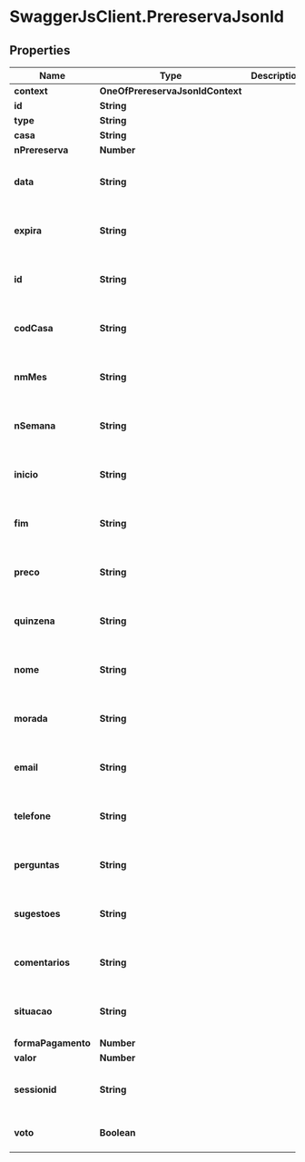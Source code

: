 # SwaggerJsClient.PrereservaJsonld

## Properties

| Name               | Type                             | Description | Notes                                    |
| ------------------ | -------------------------------- | ----------- | ---------------------------------------- |
| **context**        | **OneOfPrereservaJsonldContext** |             | [optional]                               |
| **id**             | **String**                       |             | [optional]                               |
| **type**           | **String**                       |             | [optional]                               |
| **casa**           | **String**                       |             | [optional]                               |
| **nPrereserva**    | **Number**                       |             | [optional]                               |
| **data**           | **String**                       |             | [optional] [default to &#x27;NULL&#x27;] |
| **expira**         | **String**                       |             | [optional] [default to &#x27;NULL&#x27;] |
| **id**             | **String**                       |             | [optional] [default to &#x27;NULL&#x27;] |
| **codCasa**        | **String**                       |             | [optional] [default to &#x27;NULL&#x27;] |
| **nmMes**          | **String**                       |             | [optional] [default to &#x27;NULL&#x27;] |
| **nSemana**        | **String**                       |             | [optional] [default to &#x27;NULL&#x27;] |
| **inicio**         | **String**                       |             | [optional] [default to &#x27;NULL&#x27;] |
| **fim**            | **String**                       |             | [optional] [default to &#x27;NULL&#x27;] |
| **preco**          | **String**                       |             | [optional] [default to &#x27;NULL&#x27;] |
| **quinzena**       | **String**                       |             | [optional] [default to &#x27;NULL&#x27;] |
| **nome**           | **String**                       |             | [optional] [default to &#x27;NULL&#x27;] |
| **morada**         | **String**                       |             | [optional] [default to &#x27;NULL&#x27;] |
| **email**          | **String**                       |             | [optional] [default to &#x27;NULL&#x27;] |
| **telefone**       | **String**                       |             | [optional] [default to &#x27;NULL&#x27;] |
| **perguntas**      | **String**                       |             | [optional] [default to &#x27;NULL&#x27;] |
| **sugestoes**      | **String**                       |             | [optional] [default to &#x27;NULL&#x27;] |
| **comentarios**    | **String**                       |             | [optional] [default to &#x27;NULL&#x27;] |
| **situacao**       | **String**                       |             | [optional] [default to &#x27;NULL&#x27;] |
| **formaPagamento** | **Number**                       |             | [optional]                               |
| **valor**          | **Number**                       |             | [optional]                               |
| **sessionid**      | **String**                       |             | [optional] [default to &#x27;NULL&#x27;] |
| **voto**           | **Boolean**                      |             | [optional] [default to false]            |
